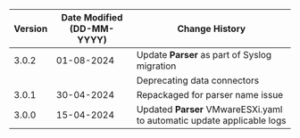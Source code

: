 | **Version** | **Date Modified (DD-MM-YYYY)** | **Change History**                                        |
|-------------|--------------------------------|-----------------------------------------------------------|
| 3.0.2       | 01-08-2024                     |Update **Parser** as part of Syslog migration                         |
|             |                                |Deprecating data connectors                                           |
| 3.0.1       | 30-04-2024                     | Repackaged for parser name issue   |
| 3.0.0       | 15-04-2024                     | Updated **Parser** VMwareESXi.yaml to automatic update applicable logs   |
